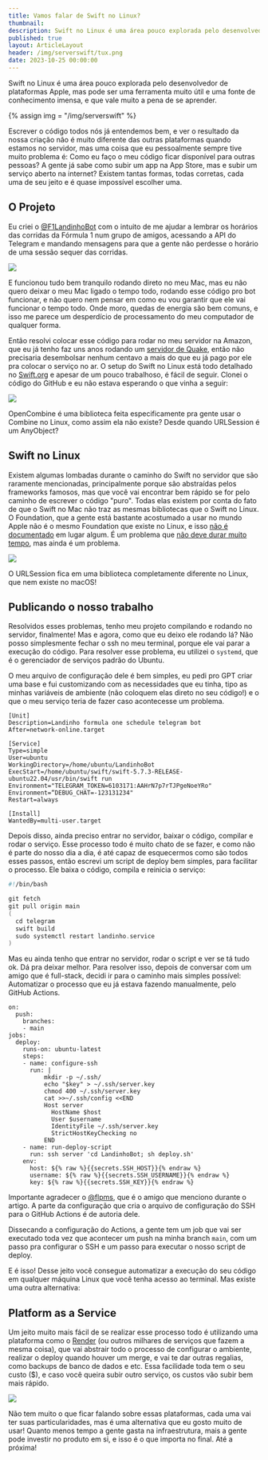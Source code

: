 ```yaml
---
title: Vamos falar de Swift no Linux?
thumbnail: 
description: Swift no Linux é uma área pouco explorada pelo desenvolvedor de plataformas Apple, mas pode ser uma ferramenta muito útil e uma fonte de conhecimento imensa, e que vale muito a pena de se aprender. 
published: true
layout: ArticleLayout
header: /img/serverswift/tux.png
date: 2023-10-25 00:00:00
---
```


Swift no Linux é uma área pouco explorada pelo desenvolvedor de plataformas Apple, mas pode ser uma ferramenta muito útil e uma fonte de conhecimento imensa, e que vale muito a pena de se aprender. 

{% assign img = "/img/serverswift" %}

Escrever o código todos nós já entendemos bem, e ver o resultado da nossa criação não é muito diferente das outras plataformas quando estamos no servidor, mas uma coisa que eu pessoalmente sempre tive muito problema é: Como eu faço o meu código ficar disponível para outras pessoas? A gente já sabe como subir um app na App Store, mas e subir um serviço aberto na internet? Existem tantas formas, todas corretas, cada uma de seu jeito e é quase impossível escolher uma. 

## O Projeto

Eu criei o [@F1LandinhoBot](https://t.me/F1LandinhoBot) com o intuito de me ajudar a lembrar os horários das corridas da Fórmula 1 num grupo de amigos, acessando a API do Telegram e mandando mensagens para que a gente não perdesse o horário de uma sessão sequer das corridas. 

![]({{img}}/telegram.png)

E funcionou tudo bem tranquilo rodando direto no meu Mac, mas eu não quero deixar o meu Mac ligado o tempo todo, rodando esse código pro bot funcionar, e não quero nem pensar em como eu vou garantir que ele vai funcionar o tempo todo. Onde moro, quedas de energia são bem comuns, e isso me parece um desperdício de processamento do meu computador de qualquer forma.

Então resolvi colocar esse código para rodar no meu servidor na Amazon, que eu já tenho faz uns anos rodando um [servidor de Quake](https://quake.host), então não precisaria desembolsar nenhum centavo a mais do que eu já pago por ele pra colocar o serviço no ar. O setup do Swift no Linux está todo detalhado no [Swift.org](https://swift.org) e apesar de um pouco trabalhoso, é fácil de seguir. Clonei o código do GitHub e eu não estava esperando o que vinha a seguir: 

![]({{img}}/wont-build.png)
<p class="center muted caption">OpenCombine é uma biblioteca feita especificamente pra gente usar o Combine no Linux, como assim ela não existe? Desde quando URLSession é um AnyObject?</p>

## Swift no Linux

Existem algumas lombadas durante o caminho do Swift no servidor que são raramente mencionadas, principalmente porque são abstraídas pelos frameworks famosos, mas que você vai encontrar bem rápido se for pelo caminho de escrever o código "puro". Todas elas existem por conta do fato de que o Swift no Mac não traz as mesmas bibliotecas que o Swift no Linux. O Foundation, que a gente está bastante acostumado a usar no mundo Apple não é o mesmo Foundation que existe no Linux, e isso [não é documentado](https://forums.swift.org/t/what-are-best-practices-to-write-a-linux-software-on-macos/) em lugar algum. É um problema que [não deve durar muito tempo](https://www.swift.org/blog/future-of-foundation/), mas ainda é um problema.

![]({{img}}/urlsession.png)
<p class="center muted caption">O URLSession fica em uma biblioteca completamente diferente no Linux, que nem existe no macOS!</p>

## Publicando o nosso trabalho

Resolvidos esses problemas, tenho meu projeto compilando e rodando no servidor, finalmente! Mas e agora, como que eu deixo ele rodando lá? Não posso simplesmente fechar o ssh no meu terminal, porque ele vai parar a execução do código. Para resolver esse problema, eu utilizei o `systemd`, que é o gerenciador de serviços padrão do Ubuntu.

O meu arquivo de configuração dele é bem simples, eu pedi pro GPT criar uma base e fui customizando com as necessidades que eu tinha, tipo as minhas variáveis de ambiente (não coloquem elas direto no seu código!) e o que o meu serviço teria de fazer caso acontecesse um problema.

```
[Unit]
Description=Landinho formula one schedule telegram bot
After=network-online.target

[Service]
Type=simple
User=ubuntu
WorkingDirectory=/home/ubuntu/LandinhoBot
ExecStart=/home/ubuntu/swift/swift-5.7.3-RELEASE-ubuntu22.04/usr/bin/swift run
Environment="TELEGRAM_TOKEN=6103171:AAHrN7p7rTJPgeNoeYRo"
Environment=“DEBUG_CHAT=-123131234"
Restart=always

[Install]
WantedBy=multi-user.target
```

Depois disso, ainda preciso entrar no servidor, baixar o código, compilar e rodar o serviço. Esse processo todo é muito chato de se fazer, e como não é parte do nosso dia a dia, é até capaz de esquecermos como são todos esses passos, então escrevi um script de deploy bem simples, para facilitar o processo. Ele baixa o código, compila e reinicia o serviço:

```swift {% comment %} O highlight fica esquisito com a opção de bash {% endcomment %}
#!/bin/bash

git fetch
git pull origin main
(
  cd telegram
  swift build
  sudo systemctl restart landinho.service
)
```
Mas eu ainda tenho que entrar no servidor, rodar o script e ver se tá tudo ok. Dá pra deixar melhor. Para resolver isso, depois de conversar com um amigo que é full-stack, decidi ir para o caminho mais simples possível: Automatizar o processo que eu já estava fazendo manualmente, pelo GitHub Actions. 

``` {% comment %} syntax highlight de yaml fica ruim aqui tb {% endcomment %}
on:
  push:
    branches:
    - main
jobs:
  deploy:
    runs-on: ubuntu-latest
    steps:
    - name: configure-ssh
      run: |
          mkdir -p ~/.ssh/
          echo "$key" > ~/.ssh/server.key
          chmod 400 ~/.ssh/server.key
          cat >>~/.ssh/config <<END
          Host server
            HostName $host
            User $username
            IdentityFile ~/.ssh/server.key
            StrictHostKeyChecking no
          END
    - name: run-deploy-script
      run: ssh server 'cd LandinhoBot; sh deploy.sh'
    env:
      host: ${% raw %}{{secrets.SSH_HOST}}{% endraw %}
      username: ${% raw %}{{secrets.SSH_USERNAME}}{% endraw %}
      key: ${% raw %}{{secrets.SSH_KEY}}{% endraw %}
``` 

Importante agradecer o [@flpms](https://twitter.com/flpms), que é o amigo que menciono durante o artigo. A parte da configuração que cria o arquivo de configuração do SSH para o GitHub Actions é de autoria dele.

Dissecando a configuração do Actions, a gente tem um job que vai ser executado toda vez que acontecer um push na minha branch `main`, com um passo pra configurar o SSH e um passo para executar o nosso script de deploy.

E é isso! Desse jeito você consegue automatizar a execução do seu código em qualquer máquina Linux que você tenha acesso ao terminal. Mas existe uma outra alternativa:

## Platform as a Service

Um jeito muito mais fácil de se realizar esse processo todo é utilizando uma plataforma como o [Render](https://render.com) (ou outros milhares de serviços que fazem a mesma coisa), que vai abstrair todo o processo de configurar o ambiente, realizar o deploy quando houver um merge, e vai te dar outras regalias, como backups de banco de dados e etc. Essa facilidade toda tem o seu custo ($), e caso você queira subir outro serviço, os custos vão subir bem mais rápido.

![]({{img}}/render.png)

Não tem muito o que ficar falando sobre essas plataformas, cada uma vai ter suas particularidades, mas é uma alternativa que eu gosto muito de usar! Quanto menos tempo a gente gasta na infraestrutura, mais a gente pode investir no produto em si, e isso é o que importa no final. Até a próxima!
